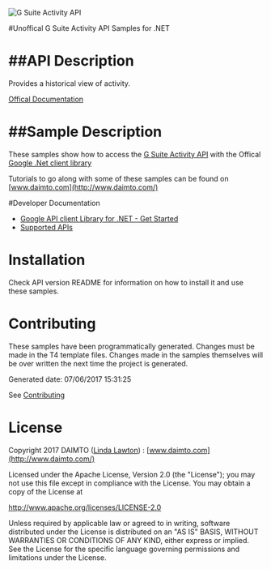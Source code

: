 ﻿![G Suite Activity API](https://www.gstatic.com/images/branding/product/1x/googleg_32dp.png)

#Unoffical G Suite Activity API Samples for .NET  

##API Description
=============

Provides a historical view of activity.

[Offical Documentation](https://developers.google.com/google-apps/activity/)

##Sample Description
=============

These samples show how to access the [G Suite Activity API](https://developers.google.com/google-apps/activity/) with the Offical [Google .Net client library](https://github.com/google/google-api-dotnet-client)

Tutorials to go along with some of these samples can be found on [www.daimto.com](http://www.daimto.com/)

#Developer Documentation

* [Google API client Library for .NET - Get Started](https://developers.google.com/api-client-library/dotnet/get_started)
* [Supported APIs](https://developers.google.com/api-client-library/dotnet/apis/)

Installation
=================================

Check API version README for information on how to install it and use these samples.

Contributing
=================================

These samples have been programmatically generated. Changes must be made in the T4 template files. Changes made in the samples themselves will be over written the next time the project is generated.

Generated date: 07/06/2017 15:31:25 

See [Contributing](CONTRIBUTING.md)

License
=================================

Copyright 2017 DAIMTO ([Linda Lawton](https://twitter.com/LindaLawtonDK)) :  [www.daimto.com](http://www.daimto.com/)

Licensed under the Apache License, Version 2.0 (the "License"); you may not use this file except in compliance with
the License. You may obtain a copy of the License at

http://www.apache.org/licenses/LICENSE-2.0

Unless required by applicable law or agreed to in writing, software distributed under the License is distributed on
an "AS IS" BASIS, WITHOUT WARRANTIES OR CONDITIONS OF ANY KIND, either express or implied. See the License for the
specific language governing permissions and limitations under the License.